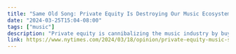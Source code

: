 ```yaml
---
title: "Same Old Song: Private Equity Is Destroying Our Music Ecosystem"
date: "2024-03-25T15:04-08:00"
tags: ["music"]
description: "Private equity is cannibalizing the music industry by buying up old hits and pushing them back into our cultural consciousness."
link: https://www.nytimes.com/2024/03/18/opinion/private-equity-music-spotify.html?utm_source=substack&utm_medium=email
---
```

